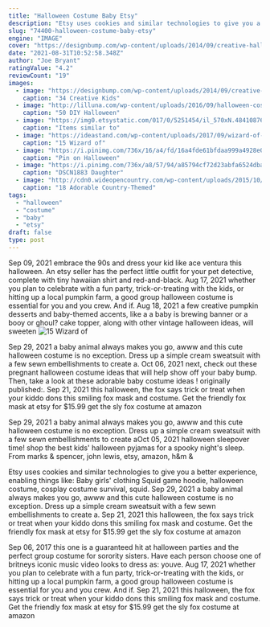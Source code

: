 ```yaml
---
title: "Halloween Costume Baby Etsy"
description: "Etsy uses cookies and similar technologies to give you a better experience, enabling things like:  Baby girls' clothing Squid game hoodie, halloween costume, cosplay costume survival, squid"
slug: "74400-halloween-costume-baby-etsy"
engine: "IMAGE"
cover: "https://designbump.com/wp-content/uploads/2014/09/creative-halloween-costumes-003.jpg"
date: "2021-08-31T10:52:58.348Z"
author: "Joe Bryant"
ratingValue: "4.2"
reviewCount: "19"
images:
  - image: "https://designbump.com/wp-content/uploads/2014/09/creative-halloween-costumes-003.jpg"
    caption: "34 Creative Kids"
  - image: "http://lilluna.com/wp-content/uploads/2016/09/halloween-costume-kids-13.jpg"
    caption: "50 DIY Halloween"
  - image: "https://img0.etsystatic.com/017/0/5251454/il_570xN.484108768_tgea.jpg"
    caption: "Items similar to"
  - image: "https://ideastand.com/wp-content/uploads/2017/09/wizard-of-oz-costume-diy/16-wizard-of-oz-costume-diy-ideas.jpg"
    caption: "15 Wizard of"
  - image: "https://i.pinimg.com/736x/16/a4/fd/16a4fde61bfdaa999a4928e04ed82516--toddler-boy-costumes-toddler-halloween-costumes.jpg"
    caption: "Pin on Halloween"
  - image: "https://i.pinimg.com/736x/a8/57/94/a85794cf72d23abfa6524dba34a43c41--westies-halloween-fun.jpg"
    caption: "DSCN1883 Daughter"
  - image: "http://cdn0.wideopencountry.com/wp-content/uploads/2015/10/1413940609589.jpeg"
    caption: "18 Adorable Country-Themed"
tags:
  - "halloween"
  - "costume"
  - "baby"
  - "etsy"
draft: false
type: post
---
```


Sep 09, 2021 embrace the 90s and dress your kid like ace ventura this halloween. An etsy seller has the perfect little outfit for your pet detective, complete with tiny hawaiian shirt and red-and-black. Aug 17, 2021 whether you plan to celebrate with a fun party, trick-or-treating with the kids, or hitting up a local pumpkin farm, a good group halloween costume is essential for you and you crew. And if. Aug 18, 2021 a few creative pumpkin desserts and baby-themed accents, like a a baby is brewing banner or a booy or ghoul? cake topper, along with other vintage halloween ideas, will sweeten
![15 Wizard of](https://ideastand.com/wp-content/uploads/2017/09/wizard-of-oz-costume-diy/16-wizard-of-oz-costume-diy-ideas.jpg "15 Wizard of")

Sep 29, 2021 a baby animal always makes you go, awww and this cute halloween costume is no exception. Dress up a simple cream sweatsuit with a few sewn embellishments to create a. Oct 06, 2021 next, check out these pregnant halloween costume ideas that will help show off your baby bump. Then, take a look at these adorable baby costume ideas ! originally published:. Sep 21, 2021 this halloween, the fox says trick or treat when your kiddo dons this smiling fox mask and costume. Get the friendly fox mask at etsy for $15.99 get the sly fox costume at amazon
<!--inArticleAds-->

<!--galleryOne-->

Sep 29, 2021 a baby animal always makes you go, awww and this cute halloween costume is no exception. Dress up a simple cream sweatsuit with a few sewn embellishments to create aOct 05, 2021 halloween sleepover time! shop the best kids' halloween pyjamas for a spooky night's sleep. From marks & spencer, john lewis, etsy, amazon, h&m &
<!--inArticleAds-->

<!--galleryTwo-->

Etsy uses cookies and similar technologies to give you a better experience, enabling things like:  Baby girls' clothing Squid game hoodie, halloween costume, cosplay costume survival, squid. Sep 29, 2021 a baby animal always makes you go, awww and this cute halloween costume is no exception. Dress up a simple cream sweatsuit with a few sewn embellishments to create a. Sep 21, 2021 this halloween, the fox says trick or treat when your kiddo dons this smiling fox mask and costume. Get the friendly fox mask at etsy for $15.99 get the sly fox costume at amazon
<!--galleryThree-->

Sep 06, 2017 this one is a guaranteed hit at halloween parties and the perfect group costume for sorority sisters. Have each person choose one of britneys iconic music video looks to dress as: youve. Aug 17, 2021 whether you plan to celebrate with a fun party, trick-or-treating with the kids, or hitting up a local pumpkin farm, a good group halloween costume is essential for you and you crew. And if. Sep 21, 2021 this halloween, the fox says trick or treat when your kiddo dons this smiling fox mask and costume. Get the friendly fox mask at etsy for $15.99 get the sly fox costume at amazon